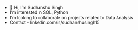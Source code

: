 - 👋 Hi, I’m Sudhanshu Singh
-  I’m interested in SQL, Python
-  I’m looking to collaborate on projects related      to Data Analysis
-  Contact - linkedin.com/in/sudhanshusingh15
<!---
AnshSingh151/AnshSingh151 is a ✨ special ✨ repository because its `README.md` (this file) appears on your GitHub profile.
You can click the Preview link to take a look at your changes.
--->
